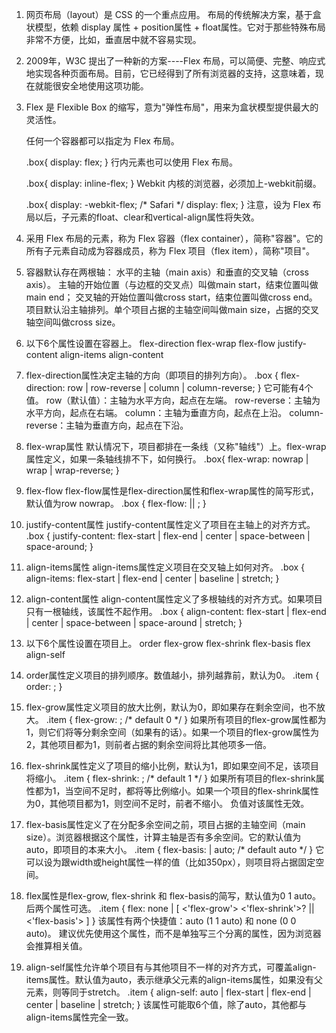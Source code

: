 1. 网页布局（layout）是 CSS 的一个重点应用。
    布局的传统解决方案，基于盒状模型，依赖 display 属性 + position属性 + float属性。它对于那些特殊布局非常不方便，比如，垂直居中就不容易实现。
2. 2009年，W3C 提出了一种新的方案----Flex 布局，可以简便、完整、响应式地实现各种页面布局。目前，它已经得到了所有浏览器的支持，这意味着，现在就能很安全地使用这项功能。
3. Flex 是 Flexible Box 的缩写，意为"弹性布局"，用来为盒状模型提供最大的灵活性。

    任何一个容器都可以指定为 Flex 布局。

    .box{
        display: flex;
    }
    行内元素也可以使用 Flex 布局。

    .box{
        display: inline-flex;
    }
    Webkit 内核的浏览器，必须加上-webkit前缀。

    .box{
        display: -webkit-flex; /* Safari */
                 display: flex;
    }
    注意，设为 Flex 布局以后，子元素的float、clear和vertical-align属性将失效。
4. 采用 Flex 布局的元素，称为 Flex 容器（flex container），简称"容器"。它的所有子元素自动成为容器成员，称为 Flex 项目（flex item），简称"项目"。
5. 容器默认存在两根轴：
        水平的主轴（main axis）和垂直的交叉轴（cross axis）。
        主轴的开始位置（与边框的交叉点）叫做main start，结束位置叫做main end；
        交叉轴的开始位置叫做cross start，结束位置叫做cross end。
    项目默认沿主轴排列。单个项目占据的主轴空间叫做main size，占据的交叉轴空间叫做cross size。
6. 以下6个属性设置在容器上。
        flex-direction
        flex-wrap
        flex-flow
        justify-content
        align-items
        align-content
7. flex-direction属性决定主轴的方向（即项目的排列方向）。
    .box {
          flex-direction: row | row-reverse | column | column-reverse;
    }
    它可能有4个值。
        row（默认值）：主轴为水平方向，起点在左端。
        row-reverse：主轴为水平方向，起点在右端。
        column：主轴为垂直方向，起点在上沿。
        column-reverse：主轴为垂直方向，起点在下沿。
8. flex-wrap属性
    默认情况下，项目都排在一条线（又称"轴线"）上。flex-wrap属性定义，如果一条轴线排不下，如何换行。
    .box{
          flex-wrap: nowrap | wrap | wrap-reverse;
    }
9. flex-flow
    flex-flow属性是flex-direction属性和flex-wrap属性的简写形式，默认值为row nowrap。
    .box {
      flex-flow: <flex-direction> || <flex-wrap>;
    }
10.  justify-content属性
     justify-content属性定义了项目在主轴上的对齐方式。
    .box {
        justify-content: flex-start | flex-end | center | space-between | space-around;
    }
11. align-items属性
    align-items属性定义项目在交叉轴上如何对齐。
    .box {
        align-items: flex-start | flex-end | center | baseline | stretch;
    }
12. align-content属性
    align-content属性定义了多根轴线的对齐方式。如果项目只有一根轴线，该属性不起作用。
    .box {
        align-content: flex-start | flex-end | center | space-between | space-around | stretch;
    }

13. 以下6个属性设置在项目上。
        order
        flex-grow
        flex-shrink
        flex-basis
        flex
        align-self
14. order属性定义项目的排列顺序。数值越小，排列越靠前，默认为0。
    .item {
       order: <integer>;
    }
15. flex-grow属性定义项目的放大比例，默认为0，即如果存在剩余空间，也不放大。
    .item {
          flex-grow: <number>; /* default 0 */
    }
    如果所有项目的flex-grow属性都为1，则它们将等分剩余空间（如果有的话）。如果一个项目的flex-grow属性为2，其他项目都为1，则前者占据的剩余空间将比其他项多一倍。
16. flex-shrink属性定义了项目的缩小比例，默认为1，即如果空间不足，该项目将缩小。
    .item {
          flex-shrink: <number>; /* default 1 */
    }
    如果所有项目的flex-shrink属性都为1，当空间不足时，都将等比例缩小。如果一个项目的flex-shrink属性为0，其他项目都为1，则空间不足时，前者不缩小。
    负值对该属性无效。
17. flex-basis属性定义了在分配多余空间之前，项目占据的主轴空间（main size）。浏览器根据这个属性，计算主轴是否有多余空间。它的默认值为auto，即项目的本来大小。
    .item {
        flex-basis: <length> | auto; /* default auto */
    }
    它可以设为跟width或height属性一样的值（比如350px），则项目将占据固定空间。
18. flex属性是flex-grow, flex-shrink 和 flex-basis的简写，默认值为0 1 auto。后两个属性可选。
    .item {
        flex: none | [ <'flex-grow'> <'flex-shrink'>? || <'flex-basis'> ]
    }
    该属性有两个快捷值：auto (1 1 auto) 和 none (0 0 auto)。
    建议优先使用这个属性，而不是单独写三个分离的属性，因为浏览器会推算相关值。
19. align-self属性允许单个项目有与其他项目不一样的对齐方式，可覆盖align-items属性。默认值为auto，表示继承父元素的align-items属性，如果没有父元素，则等同于stretch。
    .item {
         align-self: auto | flex-start | flex-end | center | baseline | stretch;
    }
    该属性可能取6个值，除了auto，其他都与align-items属性完全一致。
